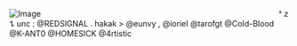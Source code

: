 ![Image](https://github.com/user-attachments/assets/ab0f501e-ee75-4289-ab54-3f50229c1b4c)
⠀ ⠀ ⠀ ⠀ ⠀ ⠀ ⠀ ⠀ ⠀ ⠀ ⠀ ⠀ ⠀ ⠀ ⠀ ⠀ ⠀ ⠀ ⠀ ⠀ ⠀ ⠀ ⠀ ⠀ ⠀  ⠀ ⠀⠀⠀⠀⠀
 ᶻ 𝗓 𐰁  unc : @REDSlGNAL .  hakak > @eunvy , @iorieI  @tarofgt @CoId-BIood @K-ANT0 @HOMESlCK @4rtistic⠀⠀ 
